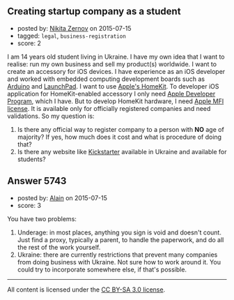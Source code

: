 ## Creating startup company as a student

- posted by: [Nikita Zernov](https://stackexchange.com/users/3383175/nikita-zernov) on 2015-07-15
- tagged: `legal`, `business-registration`
- score: 2

<p>I am 14 years old student living in Ukraine. I have my own idea that I want to realise: run my own business and sell my product(s) worldwide. I want to create an accessory for iOS devices. I have experience as an iOS developer and worked with embedded computing development boards such as <a href="http://arduino.cc" rel="nofollow">Arduino</a> and <a href="http://www.ti.com/launchpad" rel="nofollow">LaunchPad</a>. I want to use <a href="https://developer.apple.com/homekit/" rel="nofollow">Apple's HomeKit</a>. To developer iOS application for HomeKit-enabled
 accessory I only need <a href="https://developer.apple.com/programs/" rel="nofollow">Apple Developer Program</a>, which I have. But to develop HomeKit hardware, I need <a href="https://developer.apple.com/programs/mfi/" rel="nofollow">Apple MFI license</a>. It is available only for officially registered companies and need validations. So my question is:</p>

<ol>
<li>Is there any official way to register company to a person with <strong>NO</strong> age of majority? If yes, how much does it cost and what is procedure of doing that?</li>
<li>Is there any website like <a href="https://www.kickstarter.com" rel="nofollow">Kickstarter</a> available in Ukraine and available for students?</li>
</ol>



## Answer 5743

- posted by: [Alain](https://stackexchange.com/users/21866/alain) on 2015-07-15
- score: 3

<p>You have two problems:</p>

<ol>
<li>Underage: in most places, anything you sign is void and doesn't count. Just find a proxy, typically a parent, to handle the paperwork, and do all the rest of the work yourself.</li>
<li>Ukraine: there are currently restrictions that prevent many companies from doing business with Ukraine. Not sure how to work around it. You could try to incorporate somewhere else, if that's possible.</li>
</ol>




---

All content is licensed under the [CC BY-SA 3.0 license](https://creativecommons.org/licenses/by-sa/3.0/).
